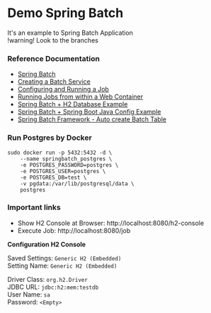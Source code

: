 # Demo Spring Batch
It's an example to Spring Batch Application   
!warning! Look to the branches

### Reference Documentation

* [Spring Batch](https://docs.spring.io/spring-boot/docs/2.3.0.RELEASE/reference/htmlsingle/#howto-batch-applications)
* [Creating a Batch Service](https://spring.io/guides/gs/batch-processing/)
* [Configuring and Running a Job](https://docs.spring.io/spring-batch/docs/current/reference/html/job.html)
* [Running Jobs from within a Web Container](https://docs.spring.io/spring-batch/docs/current/reference/html/index-single.html#runningJobsFromWebContainer)
* [Spring Batch + H2 Database Example](https://www.concretepage.com/spring-5/spring-batch-h2-database)
* [Spring Batch + Spring Boot Java Config Example](https://howtodoinjava.com/spring-batch/java-config-multiple-steps/)
* [Spring Batch Framework - Auto create Batch Table](https://stackoverflow.com/questions/33249942/spring-batch-framework-auto-create-batch-table)

### Run Postgres by Docker

```
sudo docker run -p 5432:5432 -d \
    --name springbatch_postgres \
    -e POSTGRES_PASSWORD=postgres \
    -e POSTGRES_USER=postgres \
    -e POSTGRES_DB=test \
    -v pgdata:/var/lib/postgresql/data \
    postgres
```


### Important links

* Show H2 Console at Browser: http://localhost:8080/h2-console
* Execute Job: http://localhost:8080/job

**Configuration H2 Console**

Saved Settings: `Generic H2 (Embedded)`   
Setting Name: `Generic H2 (Embedded)`   

Driver Class: `org.h2.Driver`   
JDBC URL: `jdbc:h2:mem:testdb`   
User Name: `sa`   
Password: `<Empty>`    



